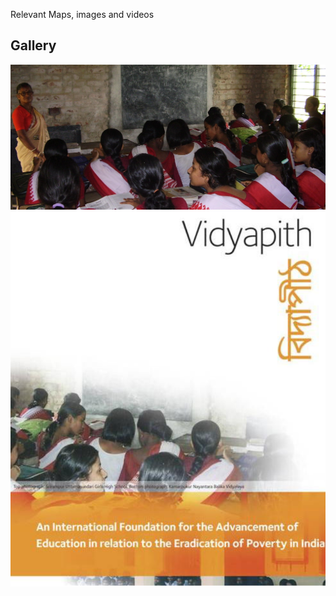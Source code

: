 

Relevant Maps, images and videos
## Gallery
![maps](assets/images/facebook.jpg)
![maps](assets/logo/logo3.png)



